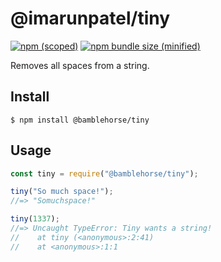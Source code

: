 # @imarunpatel/tiny


[![npm (scoped)](https://img.shields.io/npm/v/@imarunpatel/tiny.svg)](https://www.npmjs.com/package/@imarunpatel/tiny)
[![npm bundle size (minified)](https://img.shields.io/bundlephobia/min/@bamblehorse/tiny.svg)](https://www.npmjs.com/package/@imarunpatel/tiny)


Removes all spaces from a string.

## Install

```
$ npm install @bamblehorse/tiny
```

## Usage

```js
const tiny = require("@bamblehorse/tiny");

tiny("So much space!");
//=> "Somuchspace!"

tiny(1337);
//=> Uncaught TypeError: Tiny wants a string!
//    at tiny (<anonymous>:2:41)
//    at <anonymous>:1:1
```
